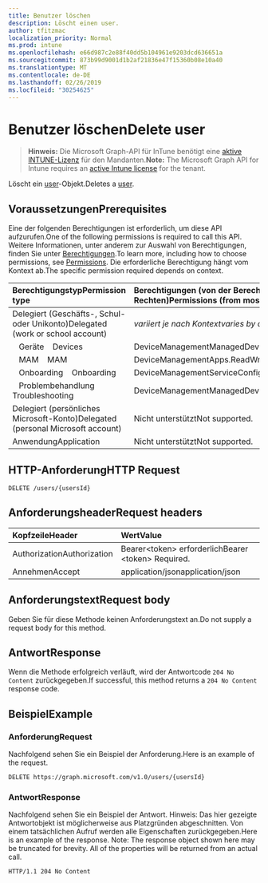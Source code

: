 ```yaml
---
title: Benutzer löschen
description: Löscht einen user.
author: tfitzmac
localization_priority: Normal
ms.prod: intune
ms.openlocfilehash: e66d987c2e88f40dd5b104961e9203dcd636651a
ms.sourcegitcommit: 873b99d9001d1b2af21836e47f15360b08e10a40
ms.translationtype: MT
ms.contentlocale: de-DE
ms.lasthandoff: 02/26/2019
ms.locfileid: "30254625"
---
```

# <a name="delete-user"></a><span data-ttu-id="ebd18-103">Benutzer löschen</span><span class="sxs-lookup"><span data-stu-id="ebd18-103">Delete user</span></span>

> <span data-ttu-id="ebd18-104">**Hinweis:** Die Microsoft Graph-API für InTune benötigt eine [aktive INTUNE-Lizenz](https://go.microsoft.com/fwlink/?linkid=839381) für den Mandanten.</span><span class="sxs-lookup"><span data-stu-id="ebd18-104">**Note:** The Microsoft Graph API for Intune requires an [active Intune license](https://go.microsoft.com/fwlink/?linkid=839381) for the tenant.</span></span>

<span data-ttu-id="ebd18-105">Löscht ein [user](../resources/intune-shared-user.md)-Objekt.</span><span class="sxs-lookup"><span data-stu-id="ebd18-105">Deletes a [user](../resources/intune-shared-user.md).</span></span>

## <a name="prerequisites"></a><span data-ttu-id="ebd18-106">Voraussetzungen</span><span class="sxs-lookup"><span data-stu-id="ebd18-106">Prerequisites</span></span>
<span data-ttu-id="ebd18-107">Eine der folgenden Berechtigungen ist erforderlich, um diese API aufzurufen.</span><span class="sxs-lookup"><span data-stu-id="ebd18-107">One of the following permissions is required to call this API.</span></span> <span data-ttu-id="ebd18-108">Weitere Informationen, unter anderem zur Auswahl von Berechtigungen, finden Sie unter [Berechtigungen](/graph/permissions-reference).</span><span class="sxs-lookup"><span data-stu-id="ebd18-108">To learn more, including how to choose permissions, see [Permissions](/graph/permissions-reference).</span></span>  <span data-ttu-id="ebd18-109">Die erforderliche Berechtigung hängt vom Kontext ab.</span><span class="sxs-lookup"><span data-stu-id="ebd18-109">The specific permission required depends on context.</span></span>

|<span data-ttu-id="ebd18-110">Berechtigungstyp</span><span class="sxs-lookup"><span data-stu-id="ebd18-110">Permission type</span></span>|<span data-ttu-id="ebd18-111">Berechtigungen (von der Berechtigung mit den meisten Rechten zu der mit den wenigsten Rechten)</span><span class="sxs-lookup"><span data-stu-id="ebd18-111">Permissions (from most to least privileged)</span></span>|
|:---|:---|
|<span data-ttu-id="ebd18-112">Delegiert (Geschäfts-, Schul- oder Unikonto)</span><span class="sxs-lookup"><span data-stu-id="ebd18-112">Delegated (work or school account)</span></span>| <span data-ttu-id="ebd18-113">_variiert je nach Kontext_</span><span class="sxs-lookup"><span data-stu-id="ebd18-113">_varies by context_</span></span>|
| <span data-ttu-id="ebd18-114">&nbsp;&nbsp; Geräte</span><span class="sxs-lookup"><span data-stu-id="ebd18-114">&nbsp; &nbsp; Devices</span></span> | <span data-ttu-id="ebd18-115">DeviceManagementManagedDevices.ReadWrite.All</span><span class="sxs-lookup"><span data-stu-id="ebd18-115">DeviceManagementManagedDevices.ReadWrite.All</span></span> |
| <span data-ttu-id="ebd18-116">&nbsp;&nbsp; MAM</span><span class="sxs-lookup"><span data-stu-id="ebd18-116">&nbsp; &nbsp; MAM</span></span> | <span data-ttu-id="ebd18-117">DeviceManagementApps.ReadWrite.All</span><span class="sxs-lookup"><span data-stu-id="ebd18-117">DeviceManagementApps.ReadWrite.All</span></span> |
| <span data-ttu-id="ebd18-118">&nbsp;&nbsp; Onboarding</span><span class="sxs-lookup"><span data-stu-id="ebd18-118">&nbsp; &nbsp; Onboarding</span></span> | <span data-ttu-id="ebd18-119">DeviceManagementServiceConfig.ReadWrite.All</span><span class="sxs-lookup"><span data-stu-id="ebd18-119">DeviceManagementServiceConfig.ReadWrite.All</span></span> |
| <span data-ttu-id="ebd18-120">&nbsp;&nbsp; Problembehandlung</span><span class="sxs-lookup"><span data-stu-id="ebd18-120">&nbsp; &nbsp; Troubleshooting</span></span> | <span data-ttu-id="ebd18-121">DeviceManagementManagedDevices.ReadWrite.All</span><span class="sxs-lookup"><span data-stu-id="ebd18-121">DeviceManagementManagedDevices.ReadWrite.All</span></span> |
|<span data-ttu-id="ebd18-122">Delegiert (persönliches Microsoft-Konto)</span><span class="sxs-lookup"><span data-stu-id="ebd18-122">Delegated (personal Microsoft account)</span></span>|<span data-ttu-id="ebd18-123">Nicht unterstützt</span><span class="sxs-lookup"><span data-stu-id="ebd18-123">Not supported.</span></span>|
|<span data-ttu-id="ebd18-124">Anwendung</span><span class="sxs-lookup"><span data-stu-id="ebd18-124">Application</span></span>|<span data-ttu-id="ebd18-125">Nicht unterstützt</span><span class="sxs-lookup"><span data-stu-id="ebd18-125">Not supported.</span></span>|

## <a name="http-request"></a><span data-ttu-id="ebd18-126">HTTP-Anforderung</span><span class="sxs-lookup"><span data-stu-id="ebd18-126">HTTP Request</span></span>
<!-- {
  "blockType": "ignored"
}
-->
``` http
DELETE /users/{usersId}
```

## <a name="request-headers"></a><span data-ttu-id="ebd18-127">Anforderungsheader</span><span class="sxs-lookup"><span data-stu-id="ebd18-127">Request headers</span></span>
|<span data-ttu-id="ebd18-128">Kopfzeile</span><span class="sxs-lookup"><span data-stu-id="ebd18-128">Header</span></span>|<span data-ttu-id="ebd18-129">Wert</span><span class="sxs-lookup"><span data-stu-id="ebd18-129">Value</span></span>|
|:---|:---|
|<span data-ttu-id="ebd18-130">Authorization</span><span class="sxs-lookup"><span data-stu-id="ebd18-130">Authorization</span></span>|<span data-ttu-id="ebd18-131">Bearer&lt;token&gt; erforderlich</span><span class="sxs-lookup"><span data-stu-id="ebd18-131">Bearer &lt;token&gt; Required.</span></span>|
|<span data-ttu-id="ebd18-132">Annehmen</span><span class="sxs-lookup"><span data-stu-id="ebd18-132">Accept</span></span>|<span data-ttu-id="ebd18-133">application/json</span><span class="sxs-lookup"><span data-stu-id="ebd18-133">application/json</span></span>|

## <a name="request-body"></a><span data-ttu-id="ebd18-134">Anforderungstext</span><span class="sxs-lookup"><span data-stu-id="ebd18-134">Request body</span></span>
<span data-ttu-id="ebd18-135">Geben Sie für diese Methode keinen Anforderungstext an.</span><span class="sxs-lookup"><span data-stu-id="ebd18-135">Do not supply a request body for this method.</span></span>

## <a name="response"></a><span data-ttu-id="ebd18-136">Antwort</span><span class="sxs-lookup"><span data-stu-id="ebd18-136">Response</span></span>
<span data-ttu-id="ebd18-137">Wenn die Methode erfolgreich verläuft, wird der Antwortcode `204 No Content` zurückgegeben.</span><span class="sxs-lookup"><span data-stu-id="ebd18-137">If successful, this method returns a `204 No Content` response code.</span></span>

## <a name="example"></a><span data-ttu-id="ebd18-138">Beispiel</span><span class="sxs-lookup"><span data-stu-id="ebd18-138">Example</span></span>

### <a name="request"></a><span data-ttu-id="ebd18-139">Anforderung</span><span class="sxs-lookup"><span data-stu-id="ebd18-139">Request</span></span>
<span data-ttu-id="ebd18-140">Nachfolgend sehen Sie ein Beispiel der Anforderung.</span><span class="sxs-lookup"><span data-stu-id="ebd18-140">Here is an example of the request.</span></span>

``` http
DELETE https://graph.microsoft.com/v1.0/users/{usersId}
```

### <a name="response"></a><span data-ttu-id="ebd18-141">Antwort</span><span class="sxs-lookup"><span data-stu-id="ebd18-141">Response</span></span>
<span data-ttu-id="ebd18-p102">Nachfolgend sehen Sie ein Beispiel der Antwort. Hinweis: Das hier gezeigte Antwortobjekt ist möglicherweise aus Platzgründen abgeschnitten. Von einem tatsächlichen Aufruf werden alle Eigenschaften zurückgegeben.</span><span class="sxs-lookup"><span data-stu-id="ebd18-p102">Here is an example of the response. Note: The response object shown here may be truncated for brevity. All of the properties will be returned from an actual call.</span></span>

``` http
HTTP/1.1 204 No Content
```



